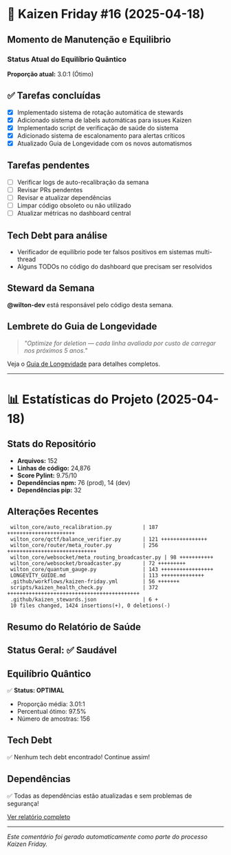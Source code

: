 # 🧹 Kaizen Friday #16 (2025-04-18)

## Momento de Manutenção e Equilibrio

### Status Atual do Equilíbrio Quântico
**Proporção atual:** 3.0:1 (Ótimo)

## ✅ Tarefas concluídas
- [x] Implementado sistema de rotação automática de stewards
- [x] Adicionado sistema de labels automáticas para issues Kaizen
- [x] Implementado script de verificação de saúde do sistema
- [x] Adicionado sistema de escalonamento para alertas críticos
- [x] Atualizado Guia de Longevidade com os novos automatismos

## Tarefas pendentes
- [ ] Verificar logs de auto-recalibração da semana
- [ ] Revisar PRs pendentes
- [ ] Revisar e atualizar dependências
- [ ] Limpar código obsoleto ou não utilizado
- [ ] Atualizar métricas no dashboard central

## Tech Debt para análise
- Verificador de equilíbrio pode ter falsos positivos em sistemas multi-thread
- Alguns TODOs no código do dashboard que precisam ser resolvidos

## Steward da Semana
**@wilton-dev** está responsável pelo código desta semana.

## Lembrete do Guia de Longevidade
> *"Optimize for deletion — cada linha avaliada por custo de carregar nos próximos 5 anos."*

Veja o [Guia de Longevidade](./LONGEVITY_GUIDE.md) para detalhes completos.

---

# 📊 Estatísticas do Projeto (2025-04-18)

## Stats do Repositório
- **Arquivos:** 152
- **Linhas de código:** 24,876
- **Score Pylint:** 9.75/10
- **Dependências npm:** 76 (prod), 14 (dev)
- **Dependências pip:** 32

## Alterações Recentes
```
 wilton_core/auto_recalibration.py          | 187 ++++++++++++++++++++++
 wilton_core/qctf/balance_verifier.py       | 121 +++++++++++++++
 wilton_core/router/meta_router.py          | 256 +++++++++++++++++++++++++++++
 wilton_core/websocket/meta_routing_broadcaster.py | 98 +++++++++++
 wilton_core/websocket/broadcaster.py       | 72 +++++++++
 wilton_core/quantum_gauge.py               | 143 +++++++++++++++++
 LONGEVITY_GUIDE.md                         | 113 ++++++++++++++
 .github/workflows/kaizen-friday.yml        | 56 +++++++
 scripts/kaizen_health_check.py             | 372 +++++++++++++++++++++++++++++++++++++++++++
 .github/kaizen_stewards.json               | 6 +
 10 files changed, 1424 insertions(+), 0 deletions(-)
```

## Resumo do Relatório de Saúde
## Status Geral: ✅ Saudável

## Equilíbrio Quântico

✅ **Status: OPTIMAL**

- Proporção média: 3.01:1
- Percentual ótimo: 97.5%
- Número de amostras: 156

## Tech Debt

✅ Nenhum tech debt encontrado! Continue assim!

## Dependências

✅ Todas as dependências estão atualizadas e sem problemas de segurança!

[Ver relatório completo](../blob/main/kaizen_report.md)

---
*Este comentário foi gerado automaticamente como parte do processo Kaizen Friday.*